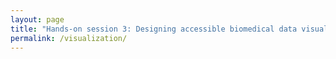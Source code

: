 ```yaml
---
layout: page
title: "Hands-on session 3: Designing accessible biomedical data visualization"
permalink: /visualization/
---
```



